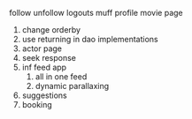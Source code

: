 follow unfollow
logouts
muff profile
movie page

1. change orderby
1. use returning in dao implementations
1. actor page
1. seek response
1. inf feed app
    1. all in one feed
    1. dynamic parallaxing
1. suggestions
1. booking